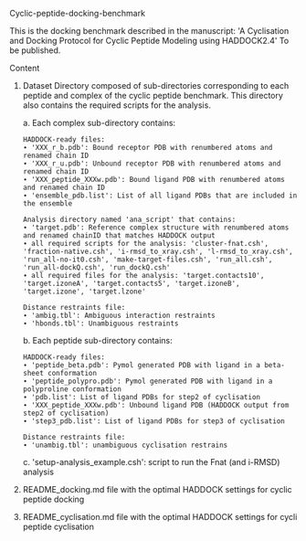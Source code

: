 Cyclic-peptide-docking-benchmark

This is the docking benchmark described in the manuscript:
'A Cyclisation and Docking Protocol for Cyclic Peptide Modeling using HADDOCK2.4'
To be published. 

Content
1.  Dataset
	Directory composed of sub-directories corresponding to each peptide and complex of the cyclic peptide benchmark. This directory also contains the required scripts for the analysis.
	
	a. Each complex sub-directory contains: 

		HADDOCK-ready files:
		∙ 'XXX_r_b.pdb': Bound receptor PDB with renumbered atoms and renamed chain ID
		∙ 'XXX_r_u.pdb': Unbound receptor PDB with renumbered atoms and renamed chain ID
		∙ 'XXX_peptide_XXXw.pdb': Bound ligand PDB with renumbered atoms and renamed chain ID
		∙ 'ensemble_pdb.list': List of all ligand PDBs that are included in the ensemble

		Analysis directory named 'ana_script' that contains:
		∙ 'target.pdb': Reference complex structure with renumbered atoms and renamed chainID that matches HADDOCK output
		∙ all required scripts for the analysis: 'cluster-fnat.csh', 'fraction-native.csh', 'i-rmsd_to_xray.csh', 'l-rmsd_to_xray.csh', 'run_all-no-it0.csh', 'make-target-files.csh', 'run_all.csh', 'run_all-dockQ.csh', 'run_dockQ.csh' 
		∙ all required files for the analysis: 'target.contacts10', 'target.izoneA', 'target.contacts5', 'target.izoneB', 'target.izone', 'target.lzone'
		
		Distance restraints file:
		∙ 'ambig.tbl': Ambiguous interaction restraints
		∙ 'hbonds.tbl': Unambiguous restraints

	b. Each peptide sub-directory contains:

		HADDOCK-ready files:
		∙ 'peptide_beta.pdb': Pymol generated PDB with ligand in a beta-sheet conformation
		∙ 'peptide_polypro.pdb': Pymol generated PDB with ligand in a polyproline conformation
		∙ 'pdb.list': List of ligand PDBs for step2 of cyclisation
		∙ 'XXX_peptide_XXXw.pdb': Unbound ligand PDB (HADDOCK output from step2 of cyclisation)
		∙ 'step3_pdb.list': List of ligand PDBs for step3 of cyclisation

		Distance restraints file:
		∙ 'unambig.tbl': unambiguous cyclisation restrains

	c. 'setup-analysis_example.csh': script to run the Fnat (and i-RMSD) analysis

2. 	README_docking.md 
	file with the optimal HADDOCK settings for cyclic peptide docking

3. 	README_cyclisation.md 
	file with the optimal HADDOCK settings for cycli peptide cyclisation

